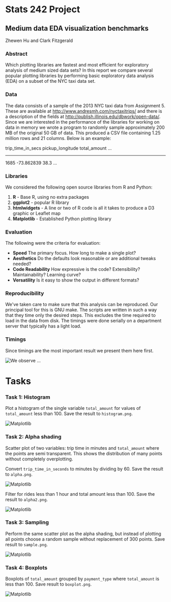 # Stats 242 Project

## Medium data EDA visualization benchmarks

Zhewen Hu and Clark Fitzgerald

### Abstract

Which plotting libraries are fastest and most efficient for 
exploratory analysis of medium sized data sets?
In this report we compare several popular plotting libraries by performing
basic exploratory data analysis (EDA) on a subset of the NYC taxi data set.

### Data

The data consists of a sample of the 2013 NYC taxi data from Assignment 5.
These are available at http://www.andresmh.com/nyctaxitrips/ and there is a
description of the fields at http://publish.illinois.edu/dbwork/open-data/.
Since we are interested in the performance of the libraries for working on
data in memory 
we wrote a program to randomly sample approximately 200 MB of the original 50 GB of data.
This produced a CSV file containing 1.25 million rows and 21
columns. Below is an example:

trip_time_in_secs   pickup_longitude    total_amount ...
-----------------   ----------------    ------------ ---
1685                -73.862839          38.3
...

### Libraries

We considered the following open source libraries from R and Python:

1. __R__ - Base R, using no extra packages
2. __ggplot2__ - popular R library
3. __htmlwidgets__ - A line or two of R code is all it takes to produce a D3 graphic or Leaflet map
4. __Matplotlib__ - Established Python plotting library

### Evaluation

The following were the criteria for evaluation:

- __Speed__ The primary focus. How long to make a single plot? 
- __Aesthetics__ Do the defaults look reasonable or are additional tweaks
  needed?
- __Code Readability__ How expressive is the code? Extensibility?
  Maintainability? Learning curve?
- __Versatility__ Is it easy to show the output in different formats?

### Reproducibility

We've taken care to make sure that this analysis can be reproduced. Our
principal tool for this is GNU make.
The scripts are written in such a way that they time only the desired
steps. This excludes the time required to load in the data from disk.
The timings were done serially on a department server that typically has a
light load.

### Timings

Since timings are the most important result we present them here first.

![We observe ...](timingplots.png)

# Tasks

### Task 1: Histogram

Plot a histogram of the single variable `total_amount` for values of 
`total_amount` less than 100. Save the result to `histogram.png`.

![Matplotlib](matplotlib/histogram.png)

### Task 2: Alpha shading 

Scatter plot of two variables: trip time in minutes and `total_amount`
where the points are semi transparent. 
This shows the distribution of many points without completely overplotting.

Convert `trip_time_in_seconds` to minutes by dividing by 60.
Save the result to `alpha.png`.

![Matplotlib](matplotlib/alpha.png)

Filter for rides less than 1 hour and total amount less than 100. 
    Save the result to `alpha2.png`.

![Matplotlib](matplotlib/alpha2.png)

### Task 3: Sampling

Perform the same scatter plot as the alpha shading, but instead of plotting
all points choose a random sample without replacement of 300 points.
Save result to `sample.png`.

![Matplotlib](matplotlib/sample.png)

### Task 4: Boxplots

Boxplots of `total_amount` grouped by `payment_type` where `total_amount`
is less than 100.
Save result to `boxplot.png`.

![Matplotlib](matplotlib/boxplot.png)
